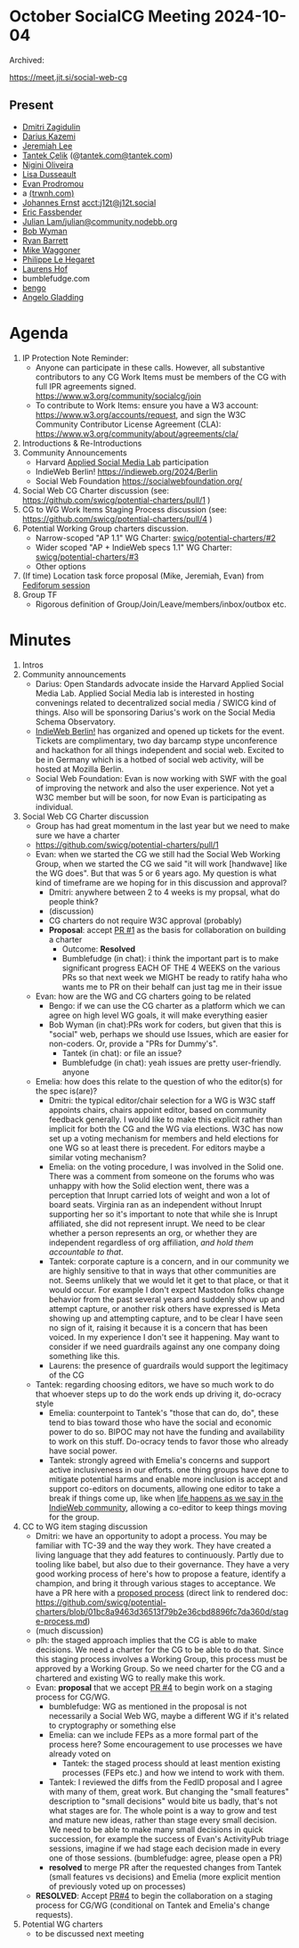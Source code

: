 # October SocialCG Meeting 2024-10-04

Archived:

https://meet.jit.si/social-web-cg

## Present

* [Dmitri Zagidulin](https://social.coop/@dmitri)
* [Darius Kazemi](https://friend.camp/@darius)
* [Jeremiah Lee](https://alpaca.gold/@Jeremiah)
* [Tantek Çelik](https://tantek.com/) (@tantek.com@tantek.com)
* [Nigini Oliveira](https://social.coop/@nigini)
* [Lisa Dusseault](@lisarue@mastodon.geekery.org)
* [Evan Prodromou](acct90:evan@cosocial.ca)
* a [(trwnh.com)](https://trwnh.com)
* [Johannes Ernst](https://j12t.org) [acct:j12t@j12t.social](acct:j12t@j12t.social)
* [Eric Fassbender](https://sciences.social/@fassbender)
* [Julian Lam/julian@community.nodebb.org](https://community.nodebb.org/uid/2)
* [Bob Wyman](@bobwyman@mastodon.social)
* [Ryan Barrett](https://snarfed.org)
* [Mike Waggoner](https://herebox.org)
* [Philippe Le Hegaret](https://w3c.social/@plehegar)
* [Laurens Hof](https://mastodon.social/@fediversereport)
* bumblefudge.com
* [bengo](https://bengo.is)
* [Angelo Gladding](https://ragt.ag)

# Agenda

1. IP Protection Note Reminder:
    * Anyone can participate in these calls. However, all substantive contributors to any CG Work Items must be members of the CG with full IPR agreements signed. https://www.w3.org/community/socialcg/join
    * To contribute to Work Items: ensure you have a W3 account: https://www.w3.org/accounts/request, and sign the W3C Community Contributor License Agreement (CLA): https://www.w3.org/community/about/agreements/cla/
2. Introductions & Re-Introductions
3. Community Announcements
    * Harvard [Applied Social Media Lab](https://asml.cyber.harvard.edu) participation
    * IndieWeb Berlin! https://indieweb.org/2024/Berlin
    * Social Web Foundation https://socialwebfoundation.org/
4. Social Web CG Charter discussion (see: https://github.com/swicg/potential-charters/pull/1 )
5. CG to WG Work Items Staging Process discussion (see: https://github.com/swicg/potential-charters/pull/4 )
6. Potential Working Group charters discussion.
    * Narrow-scoped "AP 1.1" WG Charter: [swicg/potential-charters/#2](https://github.com/swicg/potential-charters/pull/2)
    * Wider scoped "AP + IndieWeb specs 1.1" WG Charter: [swicg/potential-charters/#3](https://github.com/swicg/potential-charters/pull/3)
    * Other options
7. (If time) Location task force proposal (Mike, Jeremiah, Evan) from [Fediforum session](https://fediforum.org/2024-09/session/7-b/)
8. Group TF
    * Rigorous definition of Group/Join/Leave/members/inbox/outbox etc.

# Minutes

1. Intros
2. Community announcements
   * Darius: Open Standards advocate inside the Harvard Applied Social Media
     Lab. Applied Social Media lab is interested in hosting convenings related
     to decentralized social media / SWICG kind of things. Also will be
     sponsoring Darius's work on the Social Media Schema Observatory.
   * [IndieWeb Berlin!](https://indieweb.org/2024/Berlin) has organized and
     opened up tickets for the event. Tickets are complimentary, two day barcamp
     stype unconference and hackathon for all things independent and social web.
     Excited to be in Germany which is a hotbed of social web activity, will be
     hosted at Mozilla Berlin.
   * Social Web Foundation: Evan is now working with SWF with the goal of
     improving the network and also the user experience. Not yet a W3C member
     but will be soon, for now Evan is participating as individual.
3. Social Web CG Charter discussion
    * Group has had great momentum in the last year but we need to make sure we have a charter
    * https://github.com/swicg/potential-charters/pull/1
    * Evan: when we started the CG we still had the Social Web Working Group,
      when we started the CG we said "it will work [handwave] like the WG does".
      But that was 5 or 6 years ago. My question is what kind of timeframe are
      we hoping for in this discussion and approval?
        * Dmitri: anywhere between 2 to 4 weeks is my propsal, what do people think?
        * (discussion)
        * CG charters do not require W3C approval (probably)
        * __Proposal__: accept
          [PR #1](https://github.com/swicg/potential-charters/pull/1) 
          as the basis for collaboration on building a charter
          * Outcome: **Resolved**
          * Bumblefudge (in chat): i think the important part is to make
            significant progress EACH OF THE 4 WEEKS on the various PRs so that
            next week we MIGHT be ready to ratify haha
            who wants me to PR on their behalf can just tag me in their issue
    * Evan: how are the WG and CG charters going to be related
      * Bengo: if we can use the CG charter as a platform which we can agree on
        high level WG goals, it will make everything easier
      * Bob Wyman (in chat):PRs work for coders, but given that this is
         "social" web, perhaps we should use Issues, which are easier for
         non-coders. Or, provide a "PRs for Dummy's".
          * Tantek (in chat): or file an issue?
          * Bumblefudge (in chat): yeah issues are pretty user-friendly. anyone
    * Emelia: how does this relate to the question of who the editor(s) for the
      spec is(are)?
      * Dmitri: the typical editor/chair selection for a WG is W3C staff
        appoints chairs, chairs appoint editor, based on community feedback
        generally. I would like to make this explicit rather than implicit for
        both the CG and the WG via elections. W3C has now set up a voting
        mechanism for members and held elections for one WG so at least there is
        precedent. For editors maybe a similar voting mechanism?
      * Emelia: on the voting procedure, I was involved in the Solid one. There
        was a comment from someone on the forums who was unhappy with how the
        Solid election went, there was a perception that Inrupt carried lots of
        weight and won a lot of board seats. Virginia ran as an independent
        without Inrupt supporting her so it's important to note that while she
        is Inrupt affiliated, she did not represent inrupt. We need to be clear
        whether a person represents an org, or whether they are independent
        regardless of org affiliation, _and hold them accountable to that_.
      * Tantek: corporate capture is a concern, and in our community we are
        highly sensitive to that in ways that other communities are not. Seems
        unlikely that we would let it get to that place, or that it would occur.
        For example I don't expect Mastodon folks change behavior from the past
        several years and suddenly show up and attempt capture, or another risk
        others have expressed is Meta showing up and attempting capture, and to
        be clear I have seen no sign of it, raising it because it is a concern
        that has been voiced. In my experience I don't see it happening. May
        want to consider if we need guardrails against any one company doing
        something like this.
      * Laurens: the presence of guardrails would support the legitimacy of the
        CG
    * Tantek: regarding choosing editors, we have so much work to do that
      whoever steps up to do the work ends up driving it, do-ocracy style
      * Emelia: counterpoint to Tantek's "those that can do, do", these tend to
        bias toward those who have the social and economic power to do so. BIPOC
        may not have the funding and availability to work on this stuff.
        Do-ocracy tends to favor those who already have social power.
      * Tantek: strongly agreed with Emelia's concerns and support active
        inclusiveness in our efforts. one thing groups have done to mitigate
        potential harms and enable more inclusion is accept and support
        co-editors on documents, allowing one editor to take a break if things
        come up, like when [life happens as we say in the IndieWeb
        community](https://indieweb.org/life_happens), allowing a co-editor to
        keep things moving for the group.
1. CC to WG item staging discussion
    * Dmitri: we have an opportunity to adopt a process. You may be familiar
      with TC-39 and the way they work. They have created a living language that
      they add features to continuously. Partly due to tooling like babel, but
      also due to their governance. They have a very good working process of
      here's how to propose a feature, identify a champion, and bring it through
      various stages to acceptance. We have a PR here with a [proposed
      process](https://github.com/swicg/potential-charters/pull/4) (direct link
      to rendered doc:
      https://github.com/swicg/potential-charters/blob/01bc8a9463d36513f79b2e36cbd8896fc7da360d/stage-process.md)
    * (much discussion)
    * plh: the staged approach implies that the CG is able to make decisions. We
      need a charter for the CG to be able to do that. Since this staging
      process involves a Working Group, this process must be approved by a
      Working Group. So we need charter for the CG and a chartered and existing
      WG to really make this work.
    * Evan: __proposal__ that we accept [PR
      #4](https://github.com/swicg/potential-charters/pull/4) to begin work on a
      staging process for CG/WG.
      * bumblefudge: WG as mentioned in the proposal is not necessarily a Social
        Web WG, maybe a different WG if it's related to cryptography or
        something else
      * Emelia: can we include FEPs as a more formal part of the process here?
        Some encouragement to use processes we have already voted on
        * Tantek: the staged process should at least mention existing processes
          (FEPs etc.) and how we intend to work with them.
      * Tantek: I reviewed the diffs from the FedID proposal and I agree with
        many of them, great work. But changing the "small features" description
        to "small decisions" would bite us badly, that's not what stages are
        for. The whole point is a way to grow and test and mature new ideas,
        rather than stage every small decision. We need to be able to make many
        small decisions in quick succession, for example the success of Evan's
        ActivityPub triage sessions, imagine if we had stage each decision made
        in every one of those sessions. (bumblefudge: agree, please open a PR)
      * __resolved__ to merge PR after the requested changes from Tantek (small
        features vs decisions) and Emelia (more explicit mention of previously
        voted up on processes)
    - **RESOLVED**: Accept
      [PR#4](https://github.com/swicg/potential-charters/pull/4) to begin the
      collaboration on a staging process for CG/WG (conditional on Tantek and
      Emelia's change requests).
1. Potential WG charters
    * to be discussed next meeting

